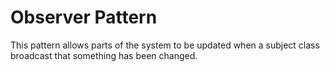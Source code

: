 ﻿Observer Pattern
================

This pattern allows parts of the system to be updated when a subject class broadcast that something has been changed.